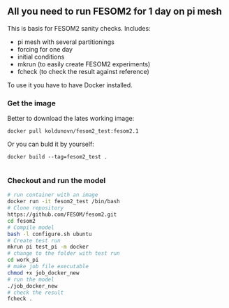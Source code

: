 ## All you need to run FESOM2 for 1 day on pi mesh

This is basis for FESOM2 sanity checks. Includes:

- pi mesh with several partitionings
- forcing for one day
- initial conditions
- mkrun (to easily create FESOM2 experiments)
- fcheck (to check the result against reference)

To use it you have to have Docker installed. 

### Get the image
Better to download the lates working image:

```
docker pull koldunovn/fesom2_test:fesom2.1
```

Or you can buld it by yourself:

```
docker build --tag=fesom2_test .
    
```
### Checkout and run the model

```bash
# run container with an image
docker run -it fesom2_test /bin/bash
# Clone repository
https://github.com/FESOM/fesom2.git
cd fesom2
# Compile model
bash -l configure.sh ubuntu
# Create test run
mkrun pi test_pi -m docker
# change to the folder with test run
cd work_pi
# make job file executable
chmod +x job_docker_new
# run the model
./job_docker_new
# check the result
fcheck .
```

